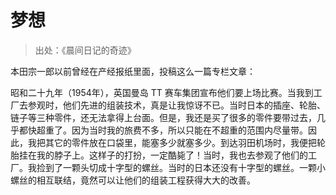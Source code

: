 # 梦想

> 出处：《晨间日记的奇迹》

本田宗一郎以前曾经在产经报纸里面，投稿这么一篇专栏文章：

昭和二十九年（1954年），英国曼岛 TT 赛车集团宣布他们要上场比赛。当我到工厂去参观时，他们先进的组装技术，真是让我惊讶不已。当时日本的插座、轮胎、链子等三种零件，还无法拿得上台面。但是，我还是买了很多的零件要带过去，几乎都快超重了。因为当时我的旅费不多，所以只能在不超重的范围内尽量带。因此，我把其它的零件放在口袋里，能塞多少就塞多少。到达羽田机场时，我便把轮胎挂在我的脖子上。这样子的打扮，一定酷毙了！当时，我也去参观了他们的工厂。我捡到了一颗头切成十字型的螺丝。当时的日本还没有十字型的螺丝。一颗小螺丝的相互联结，竟然可以让他们的组装工程获得大大的改善。


